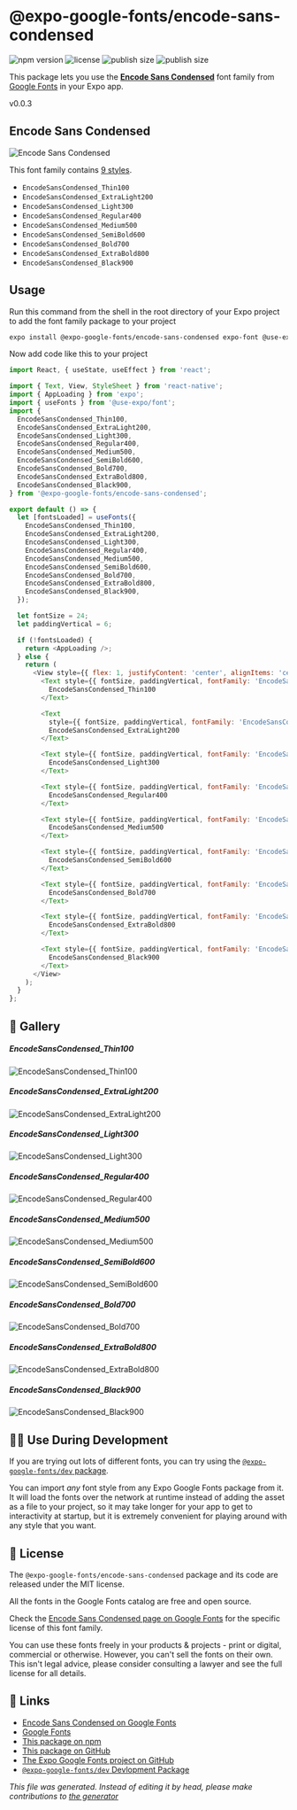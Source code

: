 # @expo-google-fonts/encode-sans-condensed

![npm version](https://flat.badgen.net/npm/v/@expo-google-fonts/encode-sans-condensed)
![license](https://flat.badgen.net/github/license/expo/google-fonts)
![publish size](https://flat.badgen.net/packagephobia/install/@expo-google-fonts/encode-sans-condensed)
![publish size](https://flat.badgen.net/packagephobia/publish/@expo-google-fonts/encode-sans-condensed)

This package lets you use the [**Encode Sans Condensed**](https://fonts.google.com/specimen/Encode+Sans+Condensed) font family from [Google Fonts](https://fonts.google.com/) in your Expo app.

v0.0.3

## Encode Sans Condensed

![Encode Sans Condensed](./font-family.png)

This font family contains [9 styles](#gallery).

- `EncodeSansCondensed_Thin100`
- `EncodeSansCondensed_ExtraLight200`
- `EncodeSansCondensed_Light300`
- `EncodeSansCondensed_Regular400`
- `EncodeSansCondensed_Medium500`
- `EncodeSansCondensed_SemiBold600`
- `EncodeSansCondensed_Bold700`
- `EncodeSansCondensed_ExtraBold800`
- `EncodeSansCondensed_Black900`

## Usage

Run this command from the shell in the root directory of your Expo project to add the font family package to your project
```sh
expo install @expo-google-fonts/encode-sans-condensed expo-font @use-expo/font
```

Now add code like this to your project
```js
import React, { useState, useEffect } from 'react';

import { Text, View, StyleSheet } from 'react-native';
import { AppLoading } from 'expo';
import { useFonts } from '@use-expo/font';
import {
  EncodeSansCondensed_Thin100,
  EncodeSansCondensed_ExtraLight200,
  EncodeSansCondensed_Light300,
  EncodeSansCondensed_Regular400,
  EncodeSansCondensed_Medium500,
  EncodeSansCondensed_SemiBold600,
  EncodeSansCondensed_Bold700,
  EncodeSansCondensed_ExtraBold800,
  EncodeSansCondensed_Black900,
} from '@expo-google-fonts/encode-sans-condensed';

export default () => {
  let [fontsLoaded] = useFonts({
    EncodeSansCondensed_Thin100,
    EncodeSansCondensed_ExtraLight200,
    EncodeSansCondensed_Light300,
    EncodeSansCondensed_Regular400,
    EncodeSansCondensed_Medium500,
    EncodeSansCondensed_SemiBold600,
    EncodeSansCondensed_Bold700,
    EncodeSansCondensed_ExtraBold800,
    EncodeSansCondensed_Black900,
  });

  let fontSize = 24;
  let paddingVertical = 6;

  if (!fontsLoaded) {
    return <AppLoading />;
  } else {
    return (
      <View style={{ flex: 1, justifyContent: 'center', alignItems: 'center' }}>
        <Text style={{ fontSize, paddingVertical, fontFamily: 'EncodeSansCondensed_Thin100' }}>
          EncodeSansCondensed_Thin100
        </Text>

        <Text
          style={{ fontSize, paddingVertical, fontFamily: 'EncodeSansCondensed_ExtraLight200' }}>
          EncodeSansCondensed_ExtraLight200
        </Text>

        <Text style={{ fontSize, paddingVertical, fontFamily: 'EncodeSansCondensed_Light300' }}>
          EncodeSansCondensed_Light300
        </Text>

        <Text style={{ fontSize, paddingVertical, fontFamily: 'EncodeSansCondensed_Regular400' }}>
          EncodeSansCondensed_Regular400
        </Text>

        <Text style={{ fontSize, paddingVertical, fontFamily: 'EncodeSansCondensed_Medium500' }}>
          EncodeSansCondensed_Medium500
        </Text>

        <Text style={{ fontSize, paddingVertical, fontFamily: 'EncodeSansCondensed_SemiBold600' }}>
          EncodeSansCondensed_SemiBold600
        </Text>

        <Text style={{ fontSize, paddingVertical, fontFamily: 'EncodeSansCondensed_Bold700' }}>
          EncodeSansCondensed_Bold700
        </Text>

        <Text style={{ fontSize, paddingVertical, fontFamily: 'EncodeSansCondensed_ExtraBold800' }}>
          EncodeSansCondensed_ExtraBold800
        </Text>

        <Text style={{ fontSize, paddingVertical, fontFamily: 'EncodeSansCondensed_Black900' }}>
          EncodeSansCondensed_Black900
        </Text>
      </View>
    );
  }
};

```

## 🔡 Gallery

##### EncodeSansCondensed_Thin100
![EncodeSansCondensed_Thin100](./c2d65f9836891e7be8e4f366b0daa5300822ec7e50add6db5597d2947739ea20.ttf.png)

##### EncodeSansCondensed_ExtraLight200
![EncodeSansCondensed_ExtraLight200](./138b74330c8e0d86094f3164019df7594d74187b1d46294fc1be869488146eb5.ttf.png)

##### EncodeSansCondensed_Light300
![EncodeSansCondensed_Light300](./c2fbe98bd01eed6d6e9965149ece772f8df140fa27924151375ad388148a46a3.ttf.png)

##### EncodeSansCondensed_Regular400
![EncodeSansCondensed_Regular400](./864d5dbdc88484d744c5f412429aee361f61759144cb2a09436e172e49cb0396.ttf.png)

##### EncodeSansCondensed_Medium500
![EncodeSansCondensed_Medium500](./d681997db3c7754ba70e3d8b22cbe560677787b73469a962a069f9e257235795.ttf.png)

##### EncodeSansCondensed_SemiBold600
![EncodeSansCondensed_SemiBold600](./8c085d57fde1c82f5051fcdd197852a958132024196a3989c6ab00f550576534.ttf.png)

##### EncodeSansCondensed_Bold700
![EncodeSansCondensed_Bold700](./a9dde6d2d55aa492820fd930f6d9358fe60b27d9deb328384adca6f7efd4984d.ttf.png)

##### EncodeSansCondensed_ExtraBold800
![EncodeSansCondensed_ExtraBold800](./e295aa9a8ecab00ca9e9012a789c72ec620a1e03dabae570058ecf0b61ad43f0.ttf.png)

##### EncodeSansCondensed_Black900
![EncodeSansCondensed_Black900](./65117e9c412bff42a1dd46d75a60d81bf0f70390e437c1d689525a2c422e4a71.ttf.png)


## 👩‍💻 Use During Development

If you are trying out lots of different fonts, you can try using the [`@expo-google-fonts/dev` package](https://github.com/expo/google-fonts/tree/master/font-packages/dev#readme).

You can import *any* font style from any Expo Google Fonts package from it. It will load the fonts
over the network at runtime instead of adding the asset as a file to your project, so it may take longer
for your app to get to interactivity at startup, but it is extremely convenient
for playing around with any style that you want.

## 📖 License

The `@expo-google-fonts/encode-sans-condensed` package and its code are released under the MIT license.

All the fonts in the Google Fonts catalog are free and open source.

Check the [Encode Sans Condensed page on Google Fonts](https://fonts.google.com/specimen/Encode+Sans+Condensed) for the specific license of this font family.

You can use these fonts freely in your products & projects - print or digital, commercial or otherwise. However, you can't sell the fonts on their own. This isn't legal advice, please consider consulting a lawyer and see the full license for all details.

## 🔗 Links

- [Encode Sans Condensed on Google Fonts](https://fonts.google.com/specimen/Encode+Sans+Condensed)
- [Google Fonts](https://fonts.google.com/)
- [This package on npm](https://www.npmjs.com/package/@expo-google-fonts/encode-sans-condensed)
- [This package on GitHub](https://github.com/expo/google-fonts/tree/master/font-packages/encode-sans-condensed)
- [The Expo Google Fonts project on GitHub](https://github.com/expo/google-fonts)
- [`@expo-google-fonts/dev` Devlopment Package](https://github.com/expo/google-fonts/tree/master/font-packages/dev)


*This file was generated. Instead of editing it by head, please make contributions to [the generator](https://github.com/expo/google-fonts/tree/master/packages/generator)*
